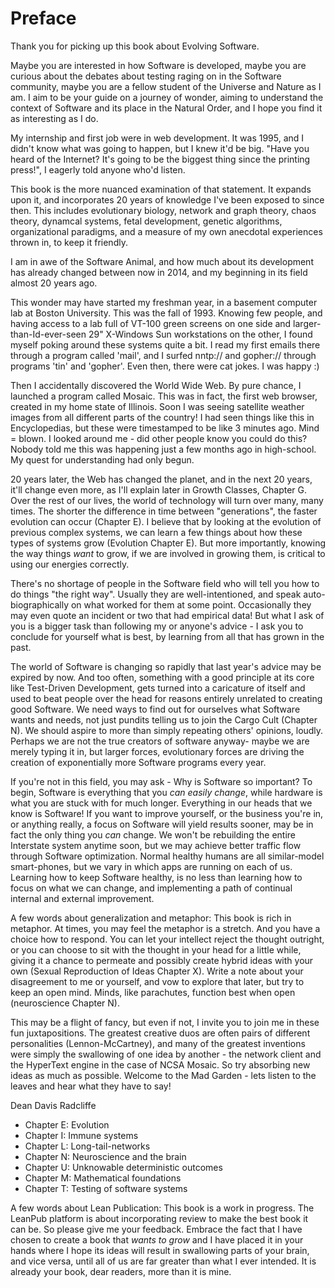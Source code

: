 # Preface

Thank you for picking up this book about Evolving Software.

Maybe you are interested in how Software is developed, maybe you are curious about the debates about testing raging on in the Software community, maybe you are a fellow student of the Universe and Nature as I am. I aim to be your guide on a journey of wonder, aiming to understand the context of Software and its place in the Natural Order, and I hope you find it as interesting as I do.

My internship and first job were in web development. It was 1995, and I didn't know what was going to happen, but I knew it'd be big. "Have you heard of the Internet? It's going to be the biggest thing since the printing press!", I eagerly told anyone who'd listen.

This book is the more nuanced examination of that statement. It expands upon it, and incorporates 20 years of knowledge I've been exposed to since then. This includes evolutionary biology, network and graph theory, chaos theory, dynamcal systems, fetal development, genetic algorithms, organizational paradigms, and a measure of my own anecdotal experiences thrown in, to keep it friendly.

I am in awe of the Software Animal, and how much about its development has already changed between now in 2014, and my beginning in its field almost 20 years ago.

This wonder may have started my freshman year, in a basement computer lab at Boston University. This was the fall of 1993. Knowing few people, and having access to a lab full of VT-100 green screens on one side and larger-than-Id-ever-seen 29" X-Windows Sun workstations on the other, I found myself poking around these systems quite a bit. I read my first emails there through a program called 'mail', and I surfed nntp:// and gopher:// through programs 'tin' and 'gopher'. Even then, there were cat jokes. I was happy :)

Then I accidentally discovered the World Wide Web. By pure chance, I launched a program called Mosaic. This was in fact, the first web browser, created in my home state of Illinois. Soon I was seeing satellite weather images from all different parts of the country! I had seen things like this in Encyclopedias, but these were timestamped to be like 3 minutes ago. Mind = blown. I looked around me - did other people know you could do this? Nobody told me this was happening just a few months ago in high-school. My quest for understanding had only begun.

20 years later, the Web has changed the planet, and in the next 20 years, it'll change even more, as I'll explain later in Growth Classes, Chapter G. Over the rest of our lives, the world of technology will turn over many, many times. The shorter the difference in time between "generations", the faster evolution can occur (Chapter E). I believe that by looking at the evolution of previous complex systems, we can learn a few things about how these types of systems grow (Evolution Chapter E). But more importantly, knowing the way things *want* to grow, if we are involved in growing them, is critical to using our energies correctly.

There's no shortage of people in the Software field who will tell you how to do things "the right way". Usually they are well-intentioned, and speak auto-biographically on what worked for them at some point. Occasionally they may even quote an incident or two that had empirical data! But what I ask of you is a bigger task than following my or anyone's advice - I ask you to conclude for yourself what is best, by learning from all that has grown in the past.

The world of Software is changing so rapidly that last year's advice may be expired by now. And too often, something with a good principle at its core like Test-Driven Development, gets turned into a caricature of itself and used to beat people over the head for reasons entirely unrelated to creating good Software. We need ways to find out for ourselves what Software wants and needs, not just pundits telling us to join the Cargo Cult (Chapter N). We should aspire to more than simply repeating others' opinions, loudly. Perhaps we are not the true creators of software anyway- maybe we are merely typing it in, but larger forces, evolutionary forces are driving the creation of exponentially more Software programs every year.

If you're not in this field, you may ask - Why is Software so important? To begin, Software is everything that you *can easily change*, while hardware is what you are stuck with for much longer. Everything in our heads that we know is Software! If you want to improve yourself, or the business you're in, or anything really, a focus on Software will yield results sooner, may be in fact the only thing you *can* change. We won't be rebuilding the entire Interstate system anytime soon, but we may achieve better traffic flow through Software optimization. Normal healthy humans are all similar-model smart-phones, but we vary in which apps are running on each of us. Learning how to keep Software healthy, is no less than learning how to focus on what we can change, and implementing a path of continual internal and external improvement.

A few words about generalization and metaphor: This book is rich in metaphor. At times, you may feel the metaphor is a stretch. And you have a choice how to respond. You can let your intellect reject the thought outright, or you can choose to sit with the thought in your head for a little while, giving it a chance to permeate and possibly create hybrid ideas with your own (Sexual Reproduction of Ideas Chapter X). Write a note about your disagreement to me or yourself, and vow to explore that later, but try to keep an open mind. Minds, like parachutes, function best when open (neuroscience Chapter N).

This may be a flight of fancy, but even if not, I invite you to join me in these fun juxtapositions. The greatest creative duos are often pairs of different personalities (Lennon-McCartney), and many of the greatest inventions were simply the swallowing of one idea by another - the network client and the HyperText engine in the case of NCSA Mosaic. So try absorbing new ideas as much as possible. Welcome to the Mad Garden - lets listen to the leaves and hear what they have to say!

Dean Davis Radcliffe

* Chapter E: Evolution
* Chapter I: Immune systems
* Chapter L: Long-tail-networks
* Chapter N: Neuroscience and the brain
* Chapter U: Unknowable deterministic outcomes
* Chapter M: Mathematical foundations
* Chapter T: Testing of software systems

A few words about Lean Publication: This book is a work in progress. The LeanPub platform is about incorporating review to make the best book it can be. So please give me your feedback. Embrace the fact that I have chosen to create a book that *wants to grow* and I have placed it in your hands where I hope its ideas will result in swallowing parts of your brain, and vice versa, until all of us are far greater than what I ever intended. It is already your book, dear readers, more than it is mine.
